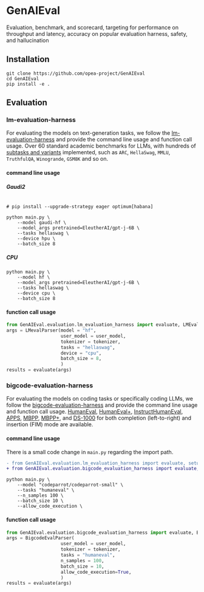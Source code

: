 # GenAIEval
Evaluation, benchmark, and scorecard, targeting for performance on throughput and latency, accuracy on popular evaluation harness, safety, and hallucination

## Installation
```shell
git clone https://github.com/opea-project/GenAIEval
cd GenAIEval
pip install -e .
```
## Evaluation
### lm-evaluation-harness
For evaluating the models on text-generation tasks, we follow the [lm-evaluation-harness](https://github.com/EleutherAI/lm-evaluation-harness/) and provide the command line usage and function call usage. Over 60 standard academic benchmarks for LLMs, with hundreds of [subtasks and variants](https://github.com/EleutherAI/lm-evaluation-harness/tree/v0.4.2/lm_eval/tasks) implemented, such as `ARC`, `HellaSwag`, `MMLU`, `TruthfulQA`, `Winogrande`, `GSM8K` and so on.
#### command line usage

##### Gaudi2
```shell

# pip install --upgrade-strategy eager optimum[habana]

python main.py \
    --model gaudi-hf \
    --model_args pretrained=EleutherAI/gpt-j-6B \
    --tasks hellaswag \
    --device hpu \
    --batch_size 8
```


##### CPU
```shell
python main.py \
    --model hf \
    --model_args pretrained=EleutherAI/gpt-j-6B \
    --tasks hellaswag \
    --device cpu \
    --batch_size 8
```
#### function call usage
```python
from GenAIEval.evaluation.lm_evaluation_harness import evaluate, LMEvalParser
args = LMevalParser(model = "hf", 
                    user_model = user_model,
                    tokenizer = tokenizer,
                    tasks = "hellaswag",
                    device = "cpu",
                    batch_size = 8,
                    )
results = evaluate(args)
```

### bigcode-evaluation-harness
For evaluating the models on coding tasks or specifically coding LLMs, we follow the [bigcode-evaluation-harness](https://github.com/bigcode-project/bigcode-evaluation-harness) and provide the command line usage and function call usage. [HumanEval](https://huggingface.co/datasets/openai_humaneval), [HumanEval+](https://huggingface.co/datasets/evalplus/humanevalplus), [InstructHumanEval](https://huggingface.co/datasets/codeparrot/instructhumaneval), [APPS](https://huggingface.co/datasets/codeparrot/apps), [MBPP](https://huggingface.co/datasets/mbpp), [MBPP+](https://huggingface.co/datasets/evalplus/mbppplus), and [DS-1000](https://github.com/HKUNLP/DS-1000/) for both completion (left-to-right) and insertion (FIM) mode are available.
#### command line usage
There is a small code change in `main.py` regarding the import path.
```diff
- from GenAIEval.evaluation.lm_evaluation_harness import evaluate, setup_parser
+ from GenAIEval.evaluation.bigcode_evaluation_harness import evaluate, setup_parser
```
```shell
python main.py \
    --model "codeparrot/codeparrot-small" \
    --tasks "humaneval" \
    --n_samples 100 \
    --batch_size 10 \
    --allow_code_execution \
```
#### function call usage
```python
from GenAIEval.evaluation.bigcode_evaluation_harness import evaluate, BigcodeEvalParser
args = BigcodeEvalParser(
                    user_model = user_model,
                    tokenizer = tokenizer,
                    tasks = "humaneval",
                    n_samples = 100,
                    batch_size = 10,
                    allow_code_execution=True,
                    )
results = evaluate(args)
```

